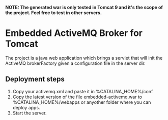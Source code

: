 **NOTE: The generated war is only tested in Tomcat 9 and it's the scope of the project. Feel free to test in other servers.**

# Embedded ActiveMQ Broker for Tomcat
The project is a java web application which brings a servlet that will init the ActiveMQ brokerFactory given a configuration file in the server dir.

## Deployment steps
1. Copy your activemq.xml and paste it in %CATALINA_HOME%/conf
1. Copy the latest version of the file embedded-activemq.war to  %CATALINA_HOME%/webapps or anyother folder where you can deploy apps.
1. Start the server.
